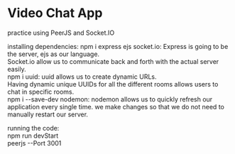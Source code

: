 # Video Chat App
practice using PeerJS and Socket.IO 

installing dependencies:
npm i express ejs socket.io: Express is going to be the server, ejs as our language.  
Socket.io allow us to communicate back and forth with the actual server easily.  
npm i uuid: uuid allows us to create dynamic URLs.  
Having dynamic unique UUIDs for all the different rooms allows users to chat in specific rooms.  
npm i --save-dev nodemon: nodemon allows us to quickly refresh our application every single time. 
we make changes so that we do not need to manually restart our server.  


running the code:  
npm run devStart   
peerjs --Port 3001 
